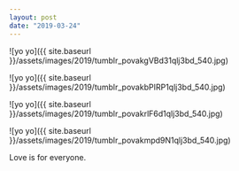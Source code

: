 ```yaml
---
layout: post
date: "2019-03-24"
---
```


![yo yo]({{ site.baseurl }}/assets/images/2019/tumblr_povakgVBd31qlj3bd_540.jpg)

![yo yo]({{ site.baseurl }}/assets/images/2019/tumblr_povakbPIRP1qlj3bd_540.jpg)

![yo yo]({{ site.baseurl }}/assets/images/2019/tumblr_povakrlF6d1qlj3bd_540.jpg)

![yo yo]({{ site.baseurl }}/assets/images/2019/tumblr_povakmpd9N1qlj3bd_540.jpg)

Love is for everyone.
